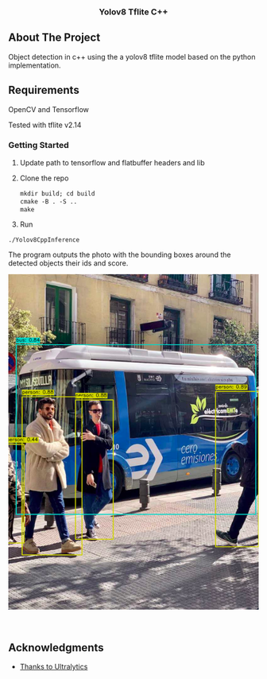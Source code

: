<h3 align="center">Yolov8 Tflite C++</h3>

## About The Project

Object detection in c++ using the a yolov8 tflite model based on the python implementation. 
<br>



## Requirements

OpenCV and Tensorflow

Tested with tflite v2.14


### Getting Started

1. Update path to tensorflow and flatbuffer headers and lib

2. Clone the repo
   ```
   mkdir build; cd build
   cmake -B . -S ..
   make
   ```

3. Run
```
./Yolov8CppInference
```

The program outputs the photo with the bounding boxes around the detected objects their ids and score. 

![screenshot](outputs/bus_output.png)

<br>

## Acknowledgments

* [Thanks to Ultralytics](https://github.com/ultralytics/ultralytics)


